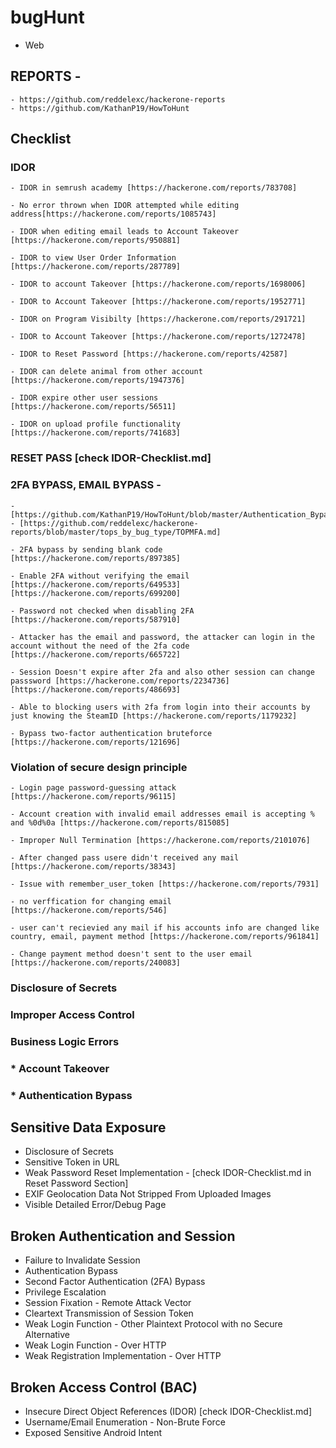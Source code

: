 # bugHunt
- Web

## REPORTS - 
	- https://github.com/reddelexc/hackerone-reports
	- https://github.com/KathanP19/HowToHunt

## Checklist

### IDOR
	- IDOR in semrush academy [https://hackerone.com/reports/783708]
	
	- No error thrown when IDOR attempted while editing address[https://hackerone.com/reports/1085743]
	
	- IDOR when editing email leads to Account Takeover  [https://hackerone.com/reports/950881]
	
	- IDOR to view User Order Information [https://hackerone.com/reports/287789]
	
	- IDOR to account Takeover [https://hackerone.com/reports/1698006]
	
	- IDOR to Account Takeover [https://hackerone.com/reports/1952771]
	
	- IDOR on Program Visibilty [https://hackerone.com/reports/291721]
	
	- IDOR to Account Takeover [https://hackerone.com/reports/1272478]
	
	- IDOR to Reset Password [https://hackerone.com/reports/42587]
	
	- IDOR can delete animal from other account [https://hackerone.com/reports/1947376]
	
	- IDOR expire other user sessions [https://hackerone.com/reports/56511]
	
	- IDOR on upload profile functionality [https://hackerone.com/reports/741683]
	
### RESET PASS [check IDOR-Checklist.md]

### 2FA BYPASS, EMAIL BYPASS -
	- [https://github.com/KathanP19/HowToHunt/blob/master/Authentication_Bypass/2FA_Bypasses.md]
	- [https://github.com/reddelexc/hackerone-reports/blob/master/tops_by_bug_type/TOPMFA.md]
	
	- 2FA bypass by sending blank code [https://hackerone.com/reports/897385]
	
	- Enable 2FA without verifying the email [https://hackerone.com/reports/649533] [https://hackerone.com/reports/699200]
	
	- Password not checked when disabling 2FA [https://hackerone.com/reports/587910] 
	
	- Attacker has the email and password, the attacker can login in the account without the need of the 2fa code [https://hackerone.com/reports/665722]
	
	- Session Doesn't expire after 2fa and also other session can change passsword [https://hackerone.com/reports/2234736] [https://hackerone.com/reports/486693]
	
	- Able to blocking users with 2fa from login into their accounts by just knowing the SteamID [https://hackerone.com/reports/1179232]
	
	- Bypass two-factor authentication bruteforce [https://hackerone.com/reports/121696]
	


### Violation of secure design principle
	- Login page password-guessing attack [https://hackerone.com/reports/96115]
	
	- Account creation with invalid email addresses email is accepting % and %0d%0a [https://hackerone.com/reports/815085]
	
	- Improper Null Termination [https://hackerone.com/reports/2101076]
	
	- After changed pass usere didn't received any mail [https://hackerone.com/reports/38343]
	
	- Issue with remember_user_token [https://hackerone.com/reports/7931]
	
	- no verffication for changing email [https://hackerone.com/reports/546]
	
	- user can't recievied any mail if his accounts info are changed like country, email, payment method [https://hackerone.com/reports/961841]
	
	- Change payment method doesn't sent to the user email [https://hackerone.com/reports/240083]
	
### Disclosure of Secrets
### Improper Access Control
### Business Logic Errors
### * Account Takeover
### * Authentication Bypass
			
## Sensitive Data Exposure
- Disclosure of Secrets 
- Sensitive Token in URL
- Weak Password Reset Implementation -	[check IDOR-Checklist.md in Reset Password Section]
- EXIF Geolocation Data Not Stripped From Uploaded Images
- Visible Detailed Error/Debug Page

## Broken Authentication and Session 
- Failure to Invalidate Session
- Authentication Bypass
- Second Factor Authentication (2FA) Bypass
- Privilege Escalation
- Session Fixation - Remote Attack Vector
- Cleartext Transmission of Session Token
- Weak Login Function - Other Plaintext Protocol with no Secure Alternative
- Weak Login Function - 	Over HTTP
- Weak Registration Implementation - 	Over HTTP	

## Broken Access Control (BAC)
- Insecure Direct Object References (IDOR) [check IDOR-Checklist.md]
- Username/Email Enumeration - Non-Brute Force
- Exposed Sensitive Android Intent
